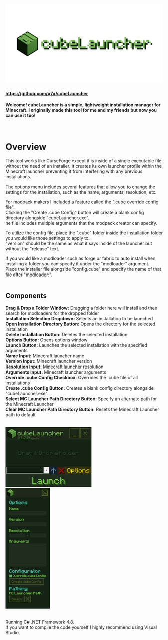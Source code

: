 <img src="images/gitbanner.png"/>

#### https://github.com/o7q/cubeLauncher
#### Welcome! cubeLauncher is a simple, lightweight installation manager for Minecraft. I originally made this tool for me and my friends but now you can use it too!
<br>

# Overview
This tool works like CurseForge except it is inside of a single executable file without the need of an installer. It creates its own launcher profile within the Minecraft launcher preventing it from interfering with any previous installations.

The options menu includes several features that allow you to change the settings for the installation, such as the name, arguments, resolution, etc.

For modpack makers I included a feature called the ".cube override config file". \
Clicking the "Create .cube Config" button will create a blank config directory alongside "cubeLauncher.exe". \
he file includes multiple arguments that the modpack creator can specify.

To utilize the config file, place the ".cube" folder inside the installation folder you would like those settings to apply to. \
"version" should be the same as what it says inside of the launcher but without the "release" text.

If you would like a modloader such as forge or fabric to auto install when installing a folder you can specify it under the "modloader" argument. \
Place the installer file alongside "config.cube" and specify the name of that file after "modloader:". \
<br>

## <b>Components</b>
<b>Drag & Drop a Folder Window:</b> Dragging a folder here will install and then search for modloaders for the dropped folder \
<b>Installation Selection Dropdown:</b> Selects an installation to be launched \
<b>Open Installation Directory Button:</b> Opens the directory for the selected installation \
<b>Delete Installation Button:</b> Deletes the selected installation \
<b>Options Button:</b> Opens options window \
<b>Launch Button:</b> Launches the selected installation with the specified arguments \
<b>Name Input:</b> Minecraft launcher name \
<b>Version Input:</b> Minecraft launcher version \
<b>Resolution Input:</b> Minecraft launcher resolution \
<b>Arguments Input:</b> Minecraft launcher arguments \
<b>Override .cube Config Checkbox:</b> Overrides the .cube file of all installations \
<b>Create .cube Config Button:</b> Creates a blank config directory alongside "cubeLauncher.exe" \
<b>Select MC Launcher Path Directory Button:</b> Specify an alternate path for the Minecraft Launcher \
<b>Clear MC Launcher Path Directory Button:</b> Resets the Minecraft Launcher path to default \
<br>

<img src="images/v120/v120.png"/> \
<img src="images/v120/v120_2.png"/> \
<br>

Running C# .NET Framework 4.8. \
If you want to compile the code yourself I highly recommend using Visual Studio.